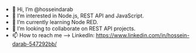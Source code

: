 - 👋 Hi, I’m @hosseindarab
- 👀 I’m interested in Node.js, REST API and JavaScript.
- 🌱 I’m currently learning Node RED.
- 💞️ I’m looking to collaborate on REST API projects.
- 📫 How to reach me -->
LinkedIn: https://www.linkedin.com/in/hossein-darab-547292bb/


<!---
hosseindarab/hosseindarab is a ✨ special ✨ repository because its `README.md` (this file) appears on your GitHub profile.
You can click the Preview link to take a look at your changes.
--->
